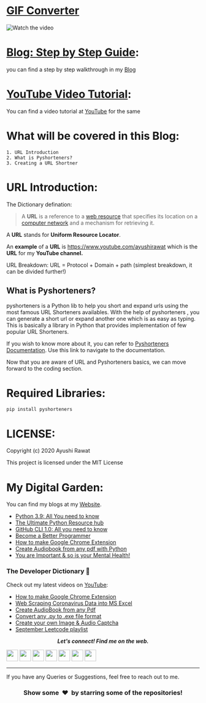 # [GIF Converter](https://www.youtube.com/watch?v=PDdSsex3M3E)

![Watch the video](https://github.com/ayushi7rawat/Youtube-Projects/blob/master/URL%20Shortner/cover.png)

[Blog: Step by Step Guide](https://ayushirawat.com/create-url-shortner-with-python):
==========================
you can find a step by step walkthrough in my [Blog](https://ayushirawat.com/create-url-shortner-with-python)

[YouTube Video Tutorial](https://www.youtube.com/watch?v=PDdSsex3M3E):
==========================
You can find a video tutorial at [YouTube](https://www.youtube.com/watch?v=PDdSsex3M3E) for the same

What will be covered in this Blog:
==========================
```
1. URL Introduction
2. What is Pyshorteners?
3. Creating a URL Shortner
```

URL Introduction:
==========================
The Dictionary defination: 

>  A **URL** is a reference to a [web resource](https://en.wikipedia.org/wiki/Web_resource) that specifies its location on a [computer network](https://en.wikipedia.org/wiki/Computer_network) and a mechanism for retrieving it.

A **URL** stands for **Uniform Resource Locator**. 

 An **example** of a **URL** is https://www.youtube.com/ayushirawat which is the **URL** for my **YouTube channel.** 

URL Breakdown: URL = Protocol + Domain + path (simplest breakdown, it can be divided further!)


## What is Pyshorteners?

pyshorteners is a Python lib to help you short and expand urls using the most famous URL Shorteners availables. With the help of pyshorteners , you can generate a short url or expand another one which is as easy as typing. This is basically a library in Python that provides implementation of few popular URL Shorteners.

If you wish to know more about it, you can refer to [Pyshorteners Documentation](https://pyshorteners.readthedocs.io/en/latest/). Use this link to navigate to the documentation.

Now that you are aware of URL and Pyshorteners basics, we can move forward to the coding section. 

Required Libraries:
==========================
```
pip install pyshorteners
```

LICENSE:
==========================
Copyright (c) 2020 Ayushi Rawat

This project is licensed under the MIT License

My Digital Garden:
==========================
You can find my blogs at my [Website](https://ayushirawat.com).
- [Python 3.9: All You need to know](https://ayushirawat.com/python-39-all-you-need-to-know)
- [The Ultimate Python Resource hub](https://ayushirawat.com/the-ultimate-python-resource-hub)
- [GitHub CLI 1.0: All you need to know](https://ayushirawat.com/github-cli-10-all-you-need-to-know)
- [Become a Better Programmer](https://ayushirawat.com/become-a-better-programmer)
- [How to make Google Chrome Extension](https://ayushirawat.com/how-to-make-your-own-google-chrome-extension-1)
- [Create Audiobook from any pdf with Python](https://ayushirawat.com/create-your-own-audiobook-from-any-pdf-with-python)
- [You are Important & so is your Mental Health!](https://ayushirawat.com/you-are-important-and-so-is-your-mental-health)

### The Developer Dictionary 🌱
Check out my latest videos on [YouTube](https://www.youtube.com/ayushirawat):
- [How to make Google Chrome Extension](https://www.youtube.com/watch?v=ZWbPtPHR4hY)
- [Web Scraping Coronavirus Data into MS Excel](https://www.youtube.com/watch?v=CTRYYz1u7Y8)
- [Create AudioBook from any Pdf](https://www.youtube.com/watch?v=ZWjXbe9DOVA)
- [Convert any .py to .exe file format](https://www.youtube.com/watch?v=R8V9ZeeYFtY)
- [Create your own Image & Audio Captcha](https://www.youtube.com/watch?v=fAFIY_3OaO4&t=2s)
- [September Leetcode playlist](https://www.youtube.com/playlist?list=PLjaO05BrsbIP4_rYhYjB95q-IpxoIXmlm)


 <p align="center">
  <b><i>Let's connect! Find me on the web.</i></b>

[<img height="30" src="https://img.shields.io/badge/twitter-%231DA1F2.svg?&style=for-the-badge&logo=twitter&logoColor=white" />][twitter]
[<img height="30" src = "https://img.shields.io/badge/Youtube-%23E4405F.svg?&style=for-the-badge&logo=Youtube&logoColor=white">][Youtube] 
[<img height="30" src="https://img.shields.io/badge/Hashnode-%230077B5.svg?&style=for-the-badge&logo=Hashnode&logoColor=white" />][Hashnode]
[<img height="30" src = "https://img.shields.io/badge/gmail-c14438?&style=for-the-badge&logo=gmail&logoColor=white">][gmail] 
[<img height="30" src="https://img.shields.io/badge/linkedin-blue.svg?&style=for-the-badge&logo=linkedin&logoColor=white" />][LinkedIn]
[<img height="30" src="https://img.shields.io/badge/-Medium-000000.svg?&style=for-the-badge&logo=Medium&logoColor=white" />][Medium]
[<img height="30" src = "https://img.shields.io/badge/Facebook-036be4.svg?&style=for-the-badge&logo=facebook&logoColor=white">][Facebook]
<br />
<hr />

[twitter]: https://twitter.com/ayushi7rawat
[youtube]: https://youtube.com/ayushirawat
[Hashnode]: https://ayushirawat.com
[gmail]: https://gmail.com
[linkedin]: https://www.linkedin.com/in/ayushi7rawat/
[Medium]: https://medium.com/@ayushi7rawat
[Facebook]: https://www.facebook.com/ayushi7rawat

  
If you have any Queries or Suggestions, feel free to reach out to me.

<h3 align="center">Show some &nbsp;❤️&nbsp; by starring some of the repositories!</h3>
